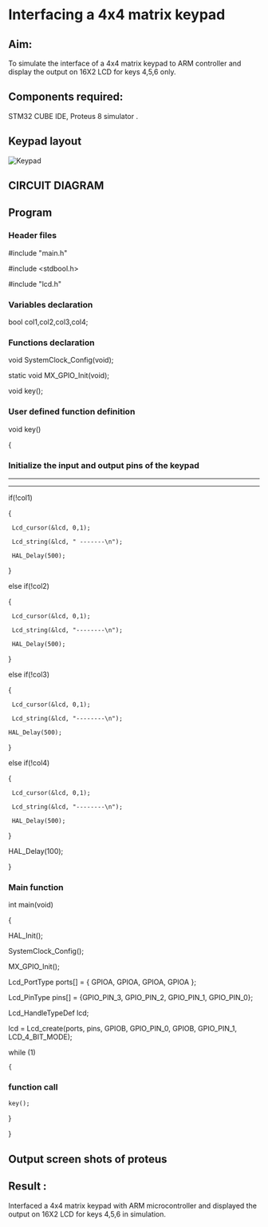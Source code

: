 # Interfacing a 4x4 matrix keypad

## Aim: 
To simulate the interface of a 4x4 matrix keypad to ARM controller and display the output on 16X2 LCD for keys 4,5,6 only.

## Components required: 
STM32 CUBE IDE, Proteus 8 simulator .

## Keypad layout
![Keypad](https://github.com/Sripriya-Ranganathan/Interfacing-4x4-matrix-keypad/assets/139522903/b66a0414-4590-41d0-bb83-48588ee380b9)

## CIRCUIT DIAGRAM 
 
## Program
### Header files
#include "main.h"

#include <stdbool.h>

#include "lcd.h"

### Variables declaration
bool col1,col2,col3,col4;

### Functions declaration
void SystemClock_Config(void);

static void MX_GPIO_Init(void);

void key();

### User defined function definition
void key()

{

 ### Initialize the input and output pins of the keypad

  ---------

  ---------
 
  
  if(!col1)
	
  {
	
     Lcd_cursor(&lcd, 0,1);
	 	 
     Lcd_string(&lcd, " -------\n");
	 	 
     HAL_Delay(500);
	 
  }
	
  else if(!col2)
	
  {
	
     Lcd_cursor(&lcd, 0,1);
	 	 
     Lcd_string(&lcd, "--------\n");
	   
     HAL_Delay(500);
	 
  }
	
  else if(!col3)
	
  {
	
     Lcd_cursor(&lcd, 0,1);
	 	 
     Lcd_string(&lcd, "--------\n");
	  
    HAL_Delay(500);
	 
  }
	
  else if(!col4)
	
  {
	
     Lcd_cursor(&lcd, 0,1);
	 	 
     Lcd_string(&lcd, "--------\n");
	   
     HAL_Delay(500);
	 
  }
	
  HAL_Delay(100);

}

### Main function

int main(void)

{

  HAL_Init();
  
  SystemClock_Config();
  
  MX_GPIO_Init();
  
  Lcd_PortType ports[] = { GPIOA, GPIOA, GPIOA, GPIOA };
	
 Lcd_PinType pins[] = {GPIO_PIN_3, GPIO_PIN_2, GPIO_PIN_1, GPIO_PIN_0};

 Lcd_HandleTypeDef lcd;

 lcd = Lcd_create(ports, pins, GPIOB, GPIO_PIN_0, GPIOB, GPIO_PIN_1, LCD_4_BIT_MODE);
 
   while (1)
   
    {
  
  ### function call
  
    key();
	 
  }

}

## Output screen shots of proteus

## Result :
Interfaced a 4x4 matrix keypad with ARM microcontroller and displayed the output on 16X2 LCD for keys 4,5,6 in simulation.
